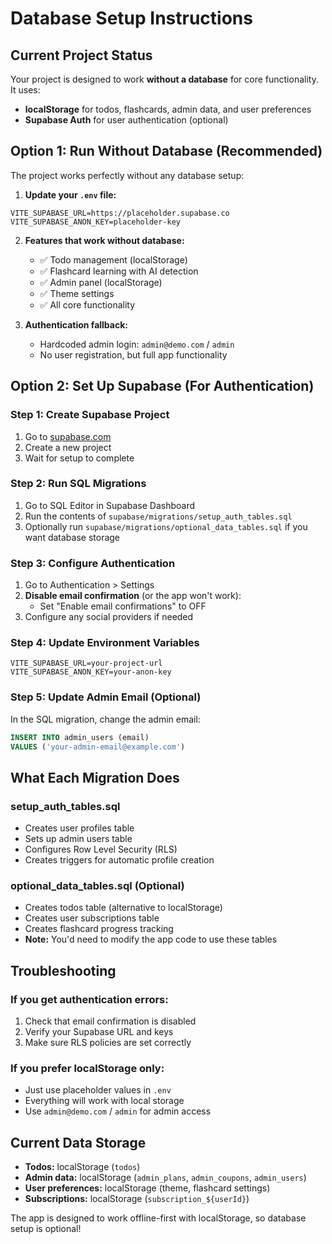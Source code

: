 # Database Setup Instructions

## Current Project Status
Your project is designed to work **without a database** for core functionality. It uses:
- **localStorage** for todos, flashcards, admin data, and user preferences
- **Supabase Auth** for user authentication (optional)

## Option 1: Run Without Database (Recommended)
The project works perfectly without any database setup:

1. **Update your `.env` file:**
```env
VITE_SUPABASE_URL=https://placeholder.supabase.co
VITE_SUPABASE_ANON_KEY=placeholder-key
```

2. **Features that work without database:**
   - ✅ Todo management (localStorage)
   - ✅ Flashcard learning with AI detection
   - ✅ Admin panel (localStorage)
   - ✅ Theme settings
   - ✅ All core functionality

3. **Authentication fallback:**
   - Hardcoded admin login: `admin@demo.com` / `admin`
   - No user registration, but full app functionality

## Option 2: Set Up Supabase (For Authentication)

### Step 1: Create Supabase Project
1. Go to [supabase.com](https://supabase.com)
2. Create a new project
3. Wait for setup to complete

### Step 2: Run SQL Migrations
1. Go to SQL Editor in Supabase Dashboard
2. Run the contents of `supabase/migrations/setup_auth_tables.sql`
3. Optionally run `supabase/migrations/optional_data_tables.sql` if you want database storage

### Step 3: Configure Authentication
1. Go to Authentication > Settings
2. **Disable email confirmation** (or the app won't work):
   - Set "Enable email confirmations" to OFF
3. Configure any social providers if needed

### Step 4: Update Environment Variables
```env
VITE_SUPABASE_URL=your-project-url
VITE_SUPABASE_ANON_KEY=your-anon-key
```

### Step 5: Update Admin Email (Optional)
In the SQL migration, change the admin email:
```sql
INSERT INTO admin_users (email) 
VALUES ('your-admin-email@example.com')
```

## What Each Migration Does

### setup_auth_tables.sql
- Creates user profiles table
- Sets up admin users table
- Configures Row Level Security (RLS)
- Creates triggers for automatic profile creation

### optional_data_tables.sql (Optional)
- Creates todos table (alternative to localStorage)
- Creates user subscriptions table
- Creates flashcard progress tracking
- **Note:** You'd need to modify the app code to use these tables

## Troubleshooting

### If you get authentication errors:
1. Check that email confirmation is disabled
2. Verify your Supabase URL and keys
3. Make sure RLS policies are set correctly

### If you prefer localStorage only:
- Just use placeholder values in `.env`
- Everything will work with local storage
- Use `admin@demo.com` / `admin` for admin access

## Current Data Storage
- **Todos:** localStorage (`todos`)
- **Admin data:** localStorage (`admin_plans`, `admin_coupons`, `admin_users`)
- **User preferences:** localStorage (theme, flashcard settings)
- **Subscriptions:** localStorage (`subscription_${userId}`)

The app is designed to work offline-first with localStorage, so database setup is optional!